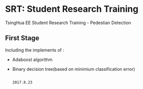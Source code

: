 # SRT: Student Research Training
TsingHua EE Student Research Training - Pedestian Detection

## First Stage
Including the implements of :
- Adaboost algorithm
- Binary decision tree(based on minimium classification error)

																													2017.8.23